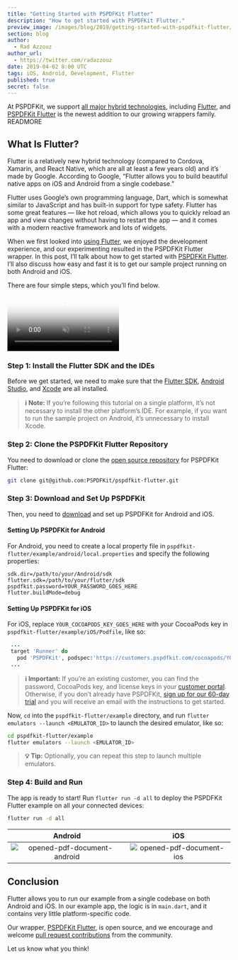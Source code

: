 ```yaml
---
title: "Getting Started with PSPDFKit Flutter"
description: "How to get started with PSPDFKit Flutter."
preview_image: /images/blog/2019/getting-started-with-pspdfkit-flutter/article-header.png
section: blog
author:
  - Rad Azzouz
author_url:
  - https://twitter.com/radazzouz
date: 2019-04-02 8:00 UTC
tags: iOS, Android, Development, Flutter
published: true
secret: false
---
```


At PSPDFKit, we support [all major hybrid technologies][supporting hybrid technologies blog post], including [Flutter][flutter.io], and [PSPDFKit Flutter][pspdfkit flutter repo] is the newest addition to our growing wrappers family.
READMORE

## What Is Flutter?

Flutter is a relatively new hybrid technology (compared to Cordova, Xamarin, and React Native, which are all at least a few years old) and it’s made by Google. According to Google, “Flutter allows you to build beautiful native apps on iOS and Android from a single codebase.”

Flutter uses Google’s own programming language, Dart, which is somewhat similar to JavaScript and has built-in support for type safety. Flutter has some great features — like hot reload, which allows you to quickly reload an app and view changes without having to restart the app — and it comes with a modern reactive framework and lots of widgets.

When we first looked into [using Flutter][how i got started with flutter blog post], we enjoyed the development experience, and our experimenting resulted in the PSPDFKit Flutter wrapper. In this post, I’ll talk about how to get started with [PSPDFKit Flutter][pspdfkit flutter repo]. I’ll also discuss how easy and fast it is to get our sample project running on both Android and iOS.

There are four simple steps, which you’ll find below.

<video src="/images/blog/2019/getting-started-with-pspdfkit-flutter/open-pdf-document-and-highlight-ios.mp4" poster="/images/blog/2019/getting-started-with-pspdfkit-flutter/open-pdf-document-and-highlight-ios.mp4" width="50%" data-controller="video" data-video-autoplay="true" controls playsinline loop muted></video>

### Step 1: Install the Flutter SDK and the IDEs

Before we get started, we need to make sure that the [Flutter SDK][install flutter], [Android Studio][], and [Xcode][] are all installed.

> **ℹ️ Note:** If you’re following this tutorial on a single platform, it’s not necessary to install the other platform’s IDE. For example, if you want to run the sample project on Android, it’s unnecessary to install Xcode.

### Step 2: Clone the PSPDFKit Flutter Repository

You need to download or clone the [open source repository][pspdfkit flutter repo] for PSPDFKit Flutter:

```bash
git clone git@github.com:PSPDFKit/pspdfkit-flutter.git
```

### Step 3: Download and Set Up PSPDFKit

Then, you need to [download][trial] and set up PSPDFKit for Android and iOS.

#### Setting Up PSPDFKit for Android

For Android, you need to create a local property file in `pspdfkit-flutter/example/android/local.properties` and specify the following properties:

```local.properties
sdk.dir=/path/to/your/Android/sdk
flutter.sdk=/path/to/your/flutter/sdk
pspdfkit.password=YOUR_PASSWORD_GOES_HERE
flutter.buildMode=debug
```

#### Setting Up PSPDFKit for iOS

For iOS, replace `YOUR_COCOAPODS_KEY_GOES_HERE` with your CocoaPods key in `pspdfkit-flutter/example/iOS/Podfile`, like so:

```ruby
 ...
 target 'Runner' do
   pod 'PSPDFKit', podspec:'https://customers.pspdfkit.com/cocoapods/YOUR_COCOAPODS_KEY_GOES_HERE/pspdfkit/latest.podspec'
 ...
```

> **ℹ️ Important:** If you’re an existing customer, you can find the password, CocoaPods key, and license keys in your [customer portal][]. Otherwise, if you don’t already have PSPDFKit, [sign up for our 60-day trial][trial] and you will receive an email with the instructions to get started.

Now, `cd` into the `pspdfkit-flutter/example` directory, and run `flutter emulators --launch <EMULATOR_ID>` to launch the desired emulator, like so:

```bash
cd pspdfkit-flutter/example
flutter emulators --launch <EMULATOR_ID>
```

> **💡 Tip:** Optionally, you can repeat this step to launch multiple emulators.

### Step 4: Build and Run

The app is ready to start! Run `flutter run -d all` to deploy the PSPDFKit Flutter example on all your connected devices:

```bash
flutter run -d all
```

|                                                               Android                                                                |                                                       iOS                                                       |
| :----------------------------------------------------------------------------------------------------------------------------------: | :-------------------------------------------------------------------------------------------------------------: |
| ![opened-pdf-document-android](/images/blog/2019/getting-started-with-pspdfkit-flutter/opened-pdf-document-android.png#img-width-75) | ![opened-pdf-document-ios](/images/blog/2019/getting-started-with-pspdfkit-flutter/opened-pdf-document-ios.png) |

## Conclusion

Flutter allows you to run our example from a single codebase on both Android and iOS. In our example app, the logic is in `main.dart`, and it contains very little platform-specific code.

Our wrapper, [PSPDFKit Flutter][pspdfkit flutter repo], is open source, and we encourage and welcome [pull request contributions][pspdfkit flutter repo pull requests] from the community.

Let us know what you think!

[how i got started with flutter blog post]: /blog/2018/starting-with-flutter/
[flutter.io]: https://flutter.io/
[pspdfkit flutter repo]: https://github.com/PSPDFKit/pspdfkit-flutter
[supporting hybrid technologies blog post]: /blog/2018/supporting-hybrid-technologies/
[install flutter]: https://flutter.io/docs/get-started/install
[android studio]: https://developer.android.com/studio/
[xcode]: https://developer.apple.com/xcode/
[customer portal]: https://customers.pspdfkit.com/
[trial]: https://pspdfkit.com/try/
[pspdfkit flutter repo pull requests]: https://github.com/PSPDFKit/pspdfkit-flutter/pulls
